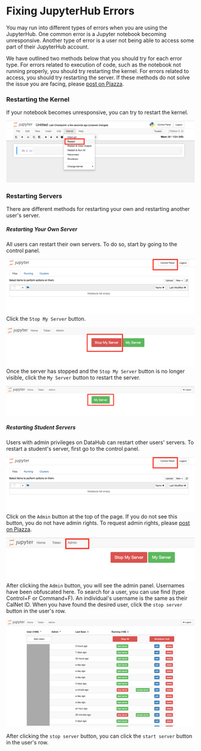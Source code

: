 # Fixing JupyterHub Errors

You may run into different types of errors when you are using the JupyterHub. One common error is a Jupyter notebook becoming unresponsive. Another type of error is a user not being able to access some part of their JupyterHub account.

We have outlined two methods below that you should try for each error type. For errors related to execution of code, such as the notebook not running properly, you should try restarting the kernel. For errors related to access, you should try restarting the server. If these methods do not solve the issue you are facing, please [post on Piazza](http://piazza.com/berkeley/other/cs97).

### Restarting the Kernel

If your notebook becomes unresponsive, you can try to restart the kernel.

![](/assets/restart-kernel.png)

### Restarting Servers

There are different methods for restarting your own and restarting another user's server.

##### Restarting Your Own Server

All users can restart their own servers. To do so, start by going to the control panel.

![](/assets/control-link.png)Click the `Stop My Server` button.

![](/assets/stop-my-server.png)Once the server has stopped and the `Stop My Server` button is no longer visible, click the `My Server` button to restart the server.

![](/assets/start-my-server.png)

##### Restarting Student Servers

Users with admin privileges on DataHub can restart other users' servers. To restart a student's server, first go to the control panel.

![](/assets/control-link.png)Click on the `Admin` button at the top of the page. If you do not see this button, you do not have admin rights. To request admin rights, please [post on Piazza](http://piazza.com/berkeley/other/cs97).

![](/assets/admin-link.png)After clicking the `Admin` button, you will see the admin panel. Usernames have been obfuscated here. To search for a user, you can use find \(type Control+F or Command+F\). An individual's username is the same as their CalNet ID. When you have found the desired user, click the `stop server` button in the user's row.

![](/assets/admin-panel.png)

After clicking the `stop server` button, you can click the `start server` button in the user's row.

